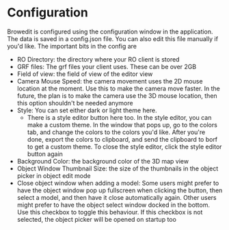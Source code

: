 # Configuration
Browedit is configured using the configuration window in the application. The data is saved in a config.json file. You can also edit this file manually if you'd like. The important bits in the config are

* RO Directory: the directory where your RO client is stored
* GRF files: The grf files your client uses. These can be over 2GB
* Field of view: the field of view of the editor view
* Camera Mouse Speed: the camera movement uses the 2D mouse location at the moment. Use this to make the camera move faster. In the future, the plan is to make the camera use the 3D mouse location, then this option shouldn't be needed anymore
* Style: You can set either dark or light theme here.
	* There is a style editor button here too. In the style editor, you can make a custom theme. In the window that pops up, go to the colors tab, and change the colors to the colors you'd like. After you're done, export the colors to clipboard, and send the clipboard to borf to get a custom theme. To close the style editor, click the style editor button again
* Background Color: the background color of the 3D map view
* Object Window Thumbnail Size: the size of the thumbnails in the object picker in object edit mode
* Close object window when adding a model: Some users might prefer to have the object window pop up fullscreen when clicking the button, then select a model, and then have it close automatically again. Other users might prefer to have the object select window docked in the bottom. Use this checkbox to toggle this behaviour. If this checkbox is not selected, the object picker will be opened on startup too
<!--stackedit_data:
eyJoaXN0b3J5IjpbLTIzNDY2MjI4Nyw3NDM1NDkwNTVdfQ==
-->
